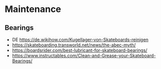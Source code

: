 # Maintenance

## Bearings

* DE https://de.wikihow.com/Kugellager-von-Skateboards-reinigen
* https://skateboarding.transworld.net/news/the-abec-myth/
* https://boardsrider.com/best-lubricant-for-skateboard-bearings/
* https://www.instructables.com/Clean-and-Grease-your-Skateboard-Bearings/
